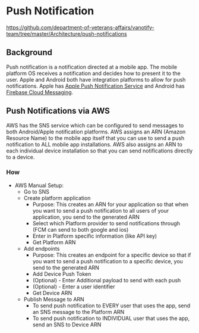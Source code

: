 # Push Notification 
https://github.com/department-of-veterans-affairs/vanotify-team/tree/master/Architecture/push-notifications

## Background 
Push notification is a notification directed at a mobile app.  The mobile platform OS receives a notification and decides how to present it to the user.   Apple and Android both have integration platforms to allow for push notifications.  Apple has [Apple Push Notification Service](https://developer.apple.com/library/archive/documentation/NetworkingInternet/Conceptual/RemoteNotificationsPG/APNSOverview.html) and Android has  [Firebase Cloud Messaging](https://firebase.google.com/docs/cloud-messaging).  

## Push Notifications via AWS
AWS has the SNS service which can be configured to send messages to both Android/Apple notification platforms.  AWS assigns an ARN (Amazon Resource Name) to the mobile app itself that you can use to send a push notification to ALL mobile app installations.  AWS also assigns an ARN to each individual device installation so that you can send notifications directly to a device. 

### How
* AWS Manual Setup: 
    * Go to SNS 
    * Create platform application
        * Purpose: This creates an ARN for your application so that when you want to send a push notification to all users of your application, you send to the generated ARN
        * Select which Platform provider to send notifications through (FCM can send to both google and ios)
        * Enter in Platform specific information (like API key)
        * Get Platform ARN 
    * Add endpoints
        * Purpose: This creates an endpoint for a specific device so that if you want to send a push notification to a specific device, you send to the generated ARN
        * Add Device Push Token
        * (Optional) - Enter Additional payload to send with each push 
        * (Optional) - Enter a user identifier
        * Get Device ARN
    * Publish Message to ARN
        * To send push notification to EVERY user that uses the app, send an SNS message to the Platform ARN
        * To send push notification to INDIVIDUAL user that uses the app, send an SNS to Device ARN
